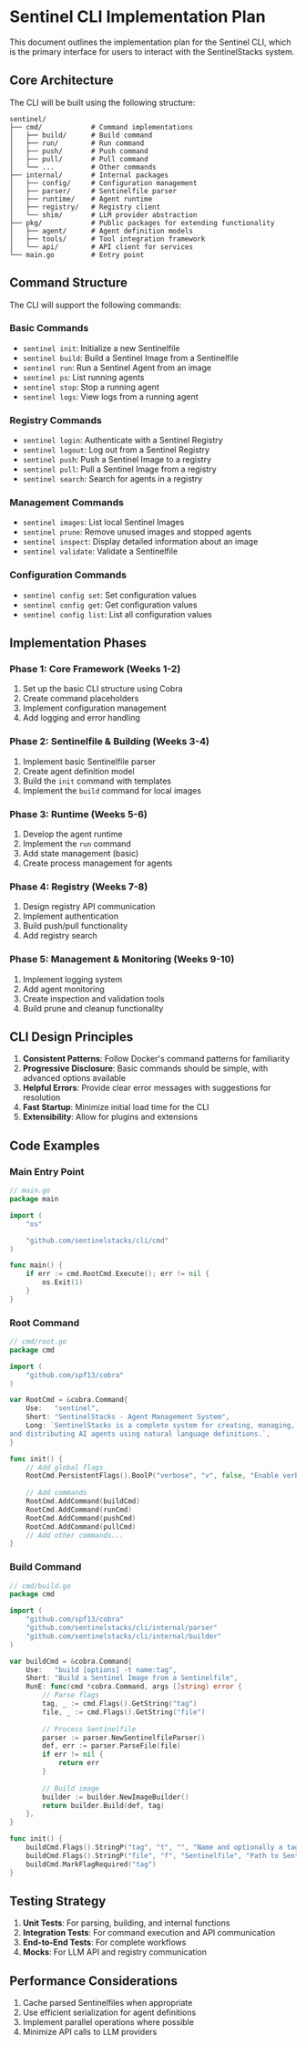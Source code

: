 # Sentinel CLI Implementation Plan

This document outlines the implementation plan for the Sentinel CLI, which is the primary interface for users to interact with the SentinelStacks system.

## Core Architecture

The CLI will be built using the following structure:

```
sentinel/
├── cmd/            # Command implementations
│   ├── build/      # Build command
│   ├── run/        # Run command
│   ├── push/       # Push command
│   ├── pull/       # Pull command
│   └── ...         # Other commands
├── internal/       # Internal packages
│   ├── config/     # Configuration management
│   ├── parser/     # Sentinelfile parser
│   ├── runtime/    # Agent runtime
│   ├── registry/   # Registry client
│   └── shim/       # LLM provider abstraction
├── pkg/            # Public packages for extending functionality
│   ├── agent/      # Agent definition models
│   ├── tools/      # Tool integration framework
│   └── api/        # API client for services
└── main.go         # Entry point
```

## Command Structure

The CLI will support the following commands:

### Basic Commands

- `sentinel init`: Initialize a new Sentinelfile
- `sentinel build`: Build a Sentinel Image from a Sentinelfile
- `sentinel run`: Run a Sentinel Agent from an image
- `sentinel ps`: List running agents
- `sentinel stop`: Stop a running agent
- `sentinel logs`: View logs from a running agent

### Registry Commands

- `sentinel login`: Authenticate with a Sentinel Registry
- `sentinel logout`: Log out from a Sentinel Registry
- `sentinel push`: Push a Sentinel Image to a registry
- `sentinel pull`: Pull a Sentinel Image from a registry
- `sentinel search`: Search for agents in a registry

### Management Commands

- `sentinel images`: List local Sentinel Images
- `sentinel prune`: Remove unused images and stopped agents
- `sentinel inspect`: Display detailed information about an image
- `sentinel validate`: Validate a Sentinelfile

### Configuration Commands

- `sentinel config set`: Set configuration values
- `sentinel config get`: Get configuration values
- `sentinel config list`: List all configuration values

## Implementation Phases

### Phase 1: Core Framework (Weeks 1-2)

1. Set up the basic CLI structure using Cobra
2. Create command placeholders
3. Implement configuration management
4. Add logging and error handling

### Phase 2: Sentinelfile & Building (Weeks 3-4)

1. Implement basic Sentinelfile parser
2. Create agent definition model
3. Build the `init` command with templates
4. Implement the `build` command for local images

### Phase 3: Runtime (Weeks 5-6)

1. Develop the agent runtime
2. Implement the `run` command
3. Add state management (basic)
4. Create process management for agents

### Phase 4: Registry (Weeks 7-8)

1. Design registry API communication
2. Implement authentication
3. Build push/pull functionality
4. Add registry search

### Phase 5: Management & Monitoring (Weeks 9-10)

1. Implement logging system
2. Add agent monitoring
3. Create inspection and validation tools
4. Build prune and cleanup functionality

## CLI Design Principles

1. **Consistent Patterns**: Follow Docker's command patterns for familiarity
2. **Progressive Disclosure**: Basic commands should be simple, with advanced options available
3. **Helpful Errors**: Provide clear error messages with suggestions for resolution
4. **Fast Startup**: Minimize initial load time for the CLI
5. **Extensibility**: Allow for plugins and extensions

## Code Examples

### Main Entry Point

```go
// main.go
package main

import (
	"os"

	"github.com/sentinelstacks/cli/cmd"
)

func main() {
	if err := cmd.RootCmd.Execute(); err != nil {
		os.Exit(1)
	}
}
```

### Root Command

```go
// cmd/root.go
package cmd

import (
	"github.com/spf13/cobra"
)

var RootCmd = &cobra.Command{
	Use:   "sentinel",
	Short: "SentinelStacks - Agent Management System",
	Long: `SentinelStacks is a complete system for creating, managing,
and distributing AI agents using natural language definitions.`,
}

func init() {
	// Add global flags
	RootCmd.PersistentFlags().BoolP("verbose", "v", false, "Enable verbose output")
	
	// Add commands
	RootCmd.AddCommand(buildCmd)
	RootCmd.AddCommand(runCmd)
	RootCmd.AddCommand(pushCmd)
	RootCmd.AddCommand(pullCmd)
	// Add other commands...
}
```

### Build Command

```go
// cmd/build.go
package cmd

import (
	"github.com/spf13/cobra"
	"github.com/sentinelstacks/cli/internal/parser"
	"github.com/sentinelstacks/cli/internal/builder"
)

var buildCmd = &cobra.Command{
	Use:   "build [options] -t name:tag",
	Short: "Build a Sentinel Image from a Sentinelfile",
	RunE: func(cmd *cobra.Command, args []string) error {
		// Parse flags
		tag, _ := cmd.Flags().GetString("tag")
		file, _ := cmd.Flags().GetString("file")
		
		// Process Sentinelfile
		parser := parser.NewSentinelfileParser()
		def, err := parser.ParseFile(file)
		if err != nil {
			return err
		}
		
		// Build image
		builder := builder.NewImageBuilder()
		return builder.Build(def, tag)
	},
}

func init() {
	buildCmd.Flags().StringP("tag", "t", "", "Name and optionally a tag in the 'name:tag' format")
	buildCmd.Flags().StringP("file", "f", "Sentinelfile", "Path to Sentinelfile")
	buildCmd.MarkFlagRequired("tag")
}
```

## Testing Strategy

1. **Unit Tests**: For parsing, building, and internal functions
2. **Integration Tests**: For command execution and API communication
3. **End-to-End Tests**: For complete workflows
4. **Mocks**: For LLM API and registry communication

## Performance Considerations

1. Cache parsed Sentinelfiles when appropriate
2. Use efficient serialization for agent definitions
3. Implement parallel operations where possible
4. Minimize API calls to LLM providers

